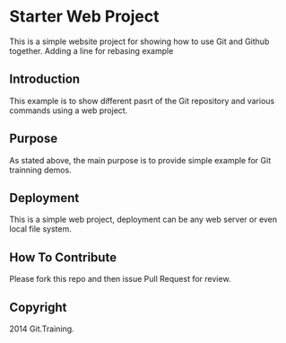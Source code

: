 # Starter Web Project
This is a simple website project for showing how to use Git and Github together. Adding a line for rebasing example

## Introduction
This example is to show different pasrt of the Git repository and various commands using a web project.

## Purpose
As stated above, the main purpose is to provide simple example for Git trainning demos.

## Deployment

This is a simple web project, deployment can be any web server or even local file system.

## How To Contribute

Please fork this repo and then issue Pull Request for review.

## Copyright
2014 Git.Training.
